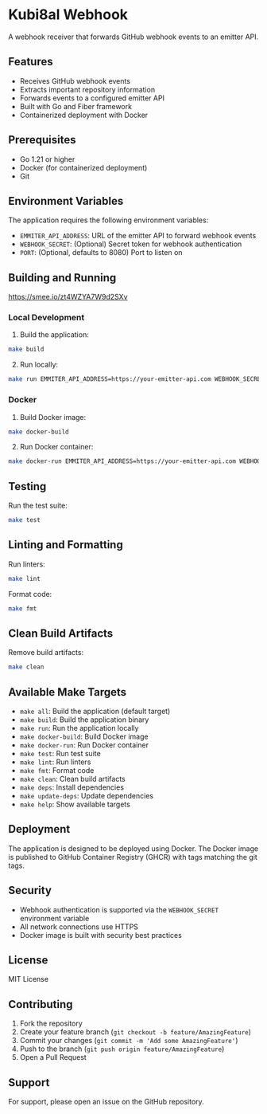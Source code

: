 # Kubi8al Webhook

A webhook receiver that forwards GitHub webhook events to an emitter API.

## Features

- Receives GitHub webhook events
- Extracts important repository information
- Forwards events to a configured emitter API
- Built with Go and Fiber framework
- Containerized deployment with Docker

## Prerequisites

- Go 1.21 or higher
- Docker (for containerized deployment)
- Git

## Environment Variables

The application requires the following environment variables:

- `EMMITER_API_ADDRESS`: URL of the emitter API to forward webhook events
- `WEBHOOK_SECRET`: (Optional) Secret token for webhook authentication
- `PORT`: (Optional, defaults to 8080) Port to listen on

## Building and Running

https://smee.io/zt4WZYA7W9d2SXv

### Local Development

1. Build the application:
```bash
make build
```

2. Run locally:
```bash
make run EMMITER_API_ADDRESS=https://your-emitter-api.com WEBHOOK_SECRET=your-secret
```

### Docker

1. Build Docker image:
```bash
make docker-build
```

2. Run Docker container:
```bash
make docker-run EMMITER_API_ADDRESS=https://your-emitter-api.com WEBHOOK_SECRET=your-secret
```

## Testing

Run the test suite:
```bash
make test
```

## Linting and Formatting

Run linters:
```bash
make lint
```

Format code:
```bash
make fmt
```

## Clean Build Artifacts

Remove build artifacts:
```bash
make clean
```

## Available Make Targets

- `make all`: Build the application (default target)
- `make build`: Build the application binary
- `make run`: Run the application locally
- `make docker-build`: Build Docker image
- `make docker-run`: Run Docker container
- `make test`: Run test suite
- `make lint`: Run linters
- `make fmt`: Format code
- `make clean`: Clean build artifacts
- `make deps`: Install dependencies
- `make update-deps`: Update dependencies
- `make help`: Show available targets

## Deployment

The application is designed to be deployed using Docker. The Docker image is published to GitHub Container Registry (GHCR) with tags matching the git tags.

## Security

- Webhook authentication is supported via the `WEBHOOK_SECRET` environment variable
- All network connections use HTTPS
- Docker image is built with security best practices

## License

MIT License

## Contributing

1. Fork the repository
2. Create your feature branch (`git checkout -b feature/AmazingFeature`)
3. Commit your changes (`git commit -m 'Add some AmazingFeature'`)
4. Push to the branch (`git push origin feature/AmazingFeature`)
5. Open a Pull Request

## Support

For support, please open an issue on the GitHub repository.
